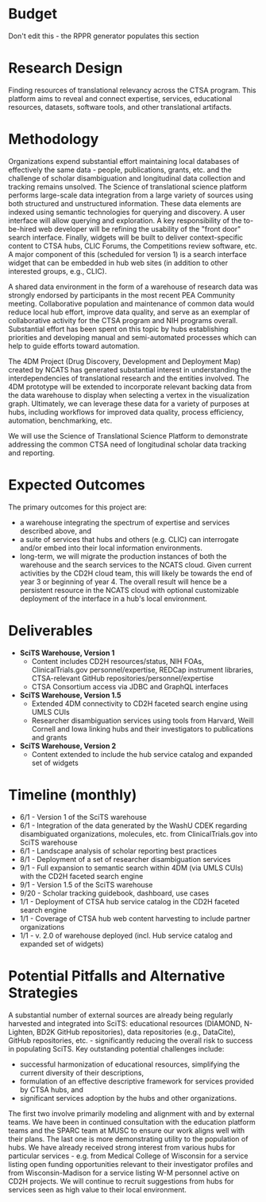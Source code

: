 # Budget
Don't edit this - the RPPR generator populates this section

# Research Design
Finding resources of translational relevancy across the CTSA program. This platform aims to reveal and connect expertise, services, educational resources, datasets, software tools, and other translational artifacts.
# Methodology
Organizations expend substantial effort maintaining local databases of effectively the same data - people, publications, grants, etc. and the challenge of scholar disambiguation and longitudinal data collection and tracking remains unsolved. The Science of translational science platform performs large-scale data integration from a large variety of sources using both structured and unstructured information. These data elements are indexed using semantic technologies for querying and discovery. A user interface will allow querying and exploration. A key responsibility of the to-be-hired web developer will be refining the usability of the "front door" search interface. Finally, widgets will be built to deliver context-specific content to CTSA hubs, CLIC Forums, the Competitions review software, etc. A major component of this (scheduled for version 1) is a search interface widget that can be embedded in hub web sites (in addition to other interested groups, e.g., CLIC).

A shared data environment in the form of a warehouse of research data was strongly endorsed by participants in the most recent PEA Community meeting. Collaborative population and maintenance of common data would reduce local hub effort, improve data quality, and serve as an exemplar of collaborative activity for the CTSA program and NIH programs overall. Substantial effort has been spent on this topic by hubs establishing priorities and developing manual and semi-automated processes which can help to guide efforts toward automation.

The 4DM Project (Drug Discovery, Development and Deployment Map) created by NCATS has generated substantial interest in understanding the interdependencies of translational research and the entities involved. The 4DM prototype will be extended to incorporate relevant backing data from the data warehouse to display when selecting a vertex in the visualization graph. Ultimately, we can leverage these data for a variety of purposes at hubs, including workflows for improved data quality, process efficiency, automation, benchmarking, etc.

We will use the Science of Translational Science Platform to demonstrate addressing the common CTSA need of longitudinal scholar data tracking and reporting.
# Expected Outcomes
The primary outcomes for this project are:
* a warehouse integrating the spectrum of expertise and services described above, and
* a suite of services that hubs and others (e.g. CLIC) can interrogate and/or embed into their local information environments.
* long-term, we will migrate the production instances of both the warehouse and the search services to the NCATS cloud. Given current activities by the CD2H cloud team, this will likely be towards the end of year 3 or beginning of year 4. The overall result will hence be a persistent resource in the NCATS cloud with optional customizable deployment of the interface in a hub's local environment.

# Deliverables
* **SciTS Warehouse, Version 1**
  * Content includes CD2H resources/status, NIH FOAs, ClinicalTrials.gov personnel/expertise, REDCap instrument libraries, CTSA-relevant GitHub repositories/personnel/expertise
  * CTSA Consortium access via JDBC and GraphQL interfaces
* **SciTS Warehouse, Version 1.5**
  * Extended 4DM connectivity to CD2H faceted search engine using UMLS CUIs
  * Researcher disambiguation services using tools from Harvard, Weill Cornell and Iowa linking hubs and their investigators to publications and grants
* **SciTS Warehouse, Version 2**
  * Content extended to include the hub service catalog and expanded set of widgets

# Timeline (monthly)
* 6/1 - Version 1 of the SciTS warehouse
* 6/1 - Integration of the data generated by the WashU CDEK regarding disambiguated organizations, molecules, etc. from ClinicalTrials.gov into SciTS warehouse
* 6/1 - Landscape analysis of scholar reporting best practices
* 8/1 - Deployment of a set of researcher disambiguation services
* 9/1 - Full expansion to semantic search within 4DM (via UMLS CUIs) with the CD2H faceted search engine
* 9/1 - Version 1.5 of the SciTS warehouse
* 9/20 - Scholar tracking guidebook, dashboard, use cases
* 1/1 - Deployment of CTSA hub service catalog in the CD2H faceted search engine
* 1/1 - Coverage of CTSA hub web content harvesting to include partner organizations
* 1/1 -  v. 2.0 of warehouse deployed (incl. Hub service catalog and expanded set of widgets)

# Potential Pitfalls and Alternative Strategies

A substantial number of external sources are already being regularly harvested and integrated into SciTS: educational resources (DIAMOND, N-Lighten, BD2K GitHub repositories), data repositories (e.g., DataCite), GitHub repositories, etc. - significantly reducing the overall risk to success in populating SciTS. Key outstanding potential challenges include:
* successful harmonization of educational resources, simplifying the current diversity of their descriptions,
* formulation of an effective descriptive framework for services provided by CTSA hubs, and
* significant services adoption by the hubs and other organizations.

The first two involve primarily modeling and alignment with and by external teams.  We have been in continued consultation with the education platform teams and the SPARC team at MUSC to ensure our work aligns well with their plans. The last one is more demonstrating utility to the population of hubs.  We have already received strong interest from various hubs for particular services - e.g. from Medical College of Wisconsin for a service listing open funding opportunities relevant to their investigator profiles and from Wisconsin-Madison for a service listing W-M personnel active on CD2H projects.  We will continue to recruit suggestions from hubs for services seen as high value to their local environment.

